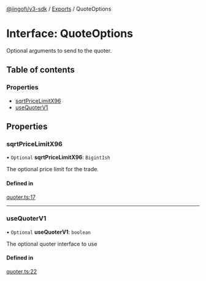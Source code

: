 [@jingofi/v3-sdk](../README.md) / [Exports](../modules.md) / QuoteOptions

# Interface: QuoteOptions

Optional arguments to send to the quoter.

## Table of contents

### Properties

- [sqrtPriceLimitX96](QuoteOptions.md#sqrtpricelimitx96)
- [useQuoterV1](QuoteOptions.md#usequoterv1)

## Properties

### sqrtPriceLimitX96

• `Optional` **sqrtPriceLimitX96**: `BigintIsh`

The optional price limit for the trade.

#### Defined in

[quoter.ts:17](https://github.com/Jingo-Finance/v3-sdk/blob/08a7c05/src/quoter.ts#L17)

___

### useQuoterV1

• `Optional` **useQuoterV1**: `boolean`

The optional quoter interface to use

#### Defined in

[quoter.ts:22](https://github.com/Jingo-Finance/v3-sdk/blob/08a7c05/src/quoter.ts#L22)
